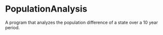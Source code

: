 # PopulationAnalysis
A program that analyzes the population difference of a state over a 10 year period.
